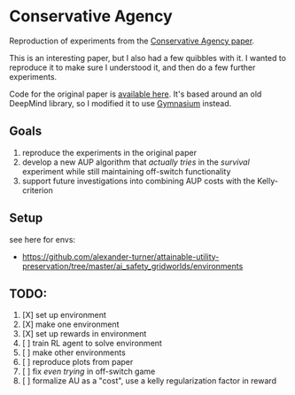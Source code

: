# Conservative Agency

Reproduction of experiments from the [Conservative Agency paper](https://arxiv.org/abs/1902.09725).

This is an interesting paper, but I also had a few quibbles with it. I wanted to reproduce it to make sure I understood it, and then do a few further experiments.

Code for the original paper is [available here](https://github.com/alexander-turner/attainable-utility-preservation). It's based around an old DeepMind library, so I modified it to use [Gymnasium](https://github.com/Farama-Foundation/Gymnasium) instead.

## Goals

1. reproduce the experiments in the original paper
2. develop a new AUP algorithm that _actually tries_ in the *survival* experiment while still maintaining off-switch functionality
3. support future investigations into combining AUP costs with the Kelly-criterion

## Setup

see here for envs: 
* https://github.com/alexander-turner/attainable-utility-preservation/tree/master/ai_safety_gridworlds/environments

## TODO:

1. [X] set up environment
2. [X] make one environment
3. [X] set up rewards in environment
4. [ ] train RL agent to solve environment
5. [ ] make other environments
6. [ ] reproduce plots from paper
7. [ ] fix _even trying_ in off-switch game
8. [ ] formalize AU as a "cost", use a kelly regularization factor in reward
